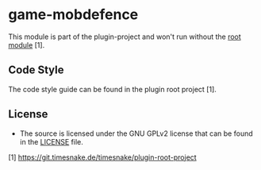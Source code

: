 # game-mobdefence

This module is part of the plugin-project and won't run without
the [root module](https://git.timesnake.de/timesnake/plugin-root-project) [1].

## Code Style

The code style guide can be found in the plugin root project [1].

## License

- The source is licensed under the GNU GPLv2 license that can be found in the [LICENSE](LICENSE)
  file.

[1] https://git.timesnake.de/timesnake/plugin-root-project